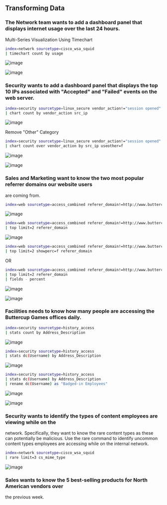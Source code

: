 ## Transforming Data

### The Network team wants to add a dashboard panel that displays internet usage over the last 24 hours.

Multi-Series Visualization Using Timechart

```bash
index=network sourcetype=cisco_wsa_squid
| timechart count by usage
```

![image](https://github.com/user-attachments/assets/5f076c13-5397-498a-814c-ae025d1820d8)


![image](https://github.com/user-attachments/assets/23a45951-c52d-4906-a23e-d6e958a2064a)


### Security wants to add a dashboard panel that displays the top 10 IPs associated with "Accepted" and "Failed" events on the web server.


```bash
index=security sourcetype=linux_secure vendor_action!="session opened"
| chart count by vendor_action src_ip
```

![image](https://github.com/user-attachments/assets/6731f547-0b8a-4000-aceb-d1abdbcbe823)


Remove "Other" Category

```bash
index=security sourcetype=linux_secure vendor_action!="session opened"
| chart count over vendor_action by src_ip useother=f
```

![image](https://github.com/user-attachments/assets/8045c9c5-e869-49e3-be64-cc013267140f)


![image](https://github.com/user-attachments/assets/fd4265f8-643d-4cf9-8581-6e93b1466136)


### Sales and Marketing want to know the two most popular referrer domains our website users
are coming from.


```bash
index=web sourcetype=access_combined referer_domain!=http://www.buttercupgames.com
```

![image](https://github.com/user-attachments/assets/5cad11c9-86ff-4497-8b33-bb1e498efa87)

```bash
index=web sourcetype=access_combined referer_domain!=http://www.buttercupgames.com
| top limit=2 referer_domain
```


![image](https://github.com/user-attachments/assets/6bed68ee-c529-4dd6-a2f6-230497c920e1)

```bash
index=web sourcetype=access_combined referer_domain!=http://www.buttercupgames.com
| top limit=2 showperc=f referer_domain
```

OR

```bash
index=web sourcetype=access_combined referer_domain!=http://www.buttercupgames.com
| top limit=2 referer_domain
| fields - percent
```

![image](https://github.com/user-attachments/assets/ff9ab698-b022-4993-9966-edff0a204f43)


![image](https://github.com/user-attachments/assets/f32fc33d-78b7-4f7c-b53f-a7699cc282c3)


### Facilities needs to know how many people are accessing the Buttercup Games offices daily.

```bash
index=security sourcetype=history_access
| stats count by Address_Description
```

![image](https://github.com/user-attachments/assets/78a3a2d2-d8a0-4a31-a3cd-3041859477b0)

```bash
index=security sourcetype=history_access
| stats dc(Username) by Address_Description
```

![image](https://github.com/user-attachments/assets/2ff64f37-4377-45fc-927f-3a1729cd113d)

```bash
index=security sourcetype=history_access 
| stats dc(Username) by Address_Description 
| rename dc(Username) as "Badged-in Employees"
```

![image](https://github.com/user-attachments/assets/2c4fcea8-9609-4e6f-b86e-8d7b1ce6cfbd)

![image](https://github.com/user-attachments/assets/b7e40c02-0e8f-44b7-8838-4bc673408f32)


### Security wants to identify the types of content employees are viewing while on the
network. Specifically, they want to know the rare content types as these can potentially be malicious.
Use the rare command to identify uncommon content types employees are accessing while on the
internal network.

```bash
index=network sourcetype=cisco_wsa_squid 
| rare limit=3 cs_mime_type
```

![image](https://github.com/user-attachments/assets/a7b7178b-d8be-4230-87ee-6cd3f2b9ad37)

### Sales wants to know the 5 best-selling products for North American vendors over
the previous week.

